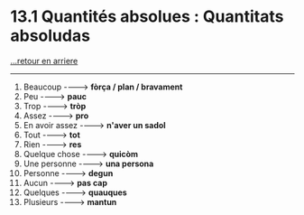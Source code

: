 # 13.1 Quantités absolues : Quantitats absoludas

[...retour en arriere](../../../menu_fiches.md)

---

1. Beaucoup  ----> **fòrça / plan / bravament**
2. Peu  ----> **pauc**
3. Trop  ----> **tròp**
4. Assez  ----> **pro**
5. En avoir assez ----> **n'aver un sadol**
6. Tout  ----> **tot**
7. Rien  ----> **res**
8. Quelque chose  ----> **quicòm**
9. Une personne ----> **una persona**
10. Personne  ----> **degun**
11. Aucun  ----> **pas cap**
12. Quelques  ----> **quauques**
13. Plusieurs  ----> **mantun**
